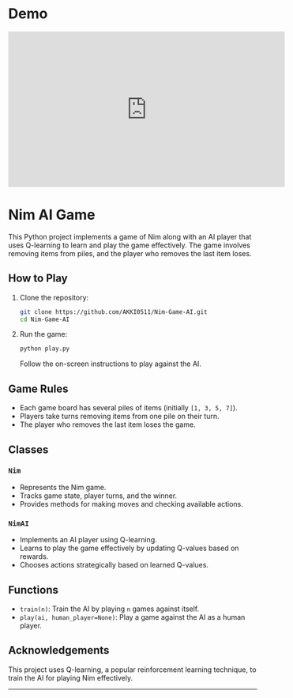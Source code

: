 # Demo

<iframe width="560" height="315" src="https://www.youtube.com/embed/39H-E1_DKsw" frameborder="0" allowfullscreen></iframe>

# Nim AI Game

This Python project implements a game of Nim along with an AI player that uses Q-learning to learn and play the game effectively. The game involves removing items from piles, and the player who removes the last item loses.

## How to Play

1. Clone the repository:

   ```bash
   git clone https://github.com/AKKI0511/Nim-Game-AI.git
   cd Nim-Game-AI
   ```

2. Run the game:

   ```bash
   python play.py
   ```

   Follow the on-screen instructions to play against the AI.

## Game Rules

- Each game board has several piles of items (initially `[1, 3, 5, 7]`).
- Players take turns removing items from one pile on their turn.
- The player who removes the last item loses the game.

## Classes

### `Nim`

- Represents the Nim game.
- Tracks game state, player turns, and the winner.
- Provides methods for making moves and checking available actions.

### `NimAI`

- Implements an AI player using Q-learning.
- Learns to play the game effectively by updating Q-values based on rewards.
- Chooses actions strategically based on learned Q-values.

## Functions

- `train(n)`: Train the AI by playing `n` games against itself.
- `play(ai, human_player=None)`: Play a game against the AI as a human player.

## Acknowledgements

This project uses Q-learning, a popular reinforcement learning technique, to train the AI for playing Nim effectively.

---
